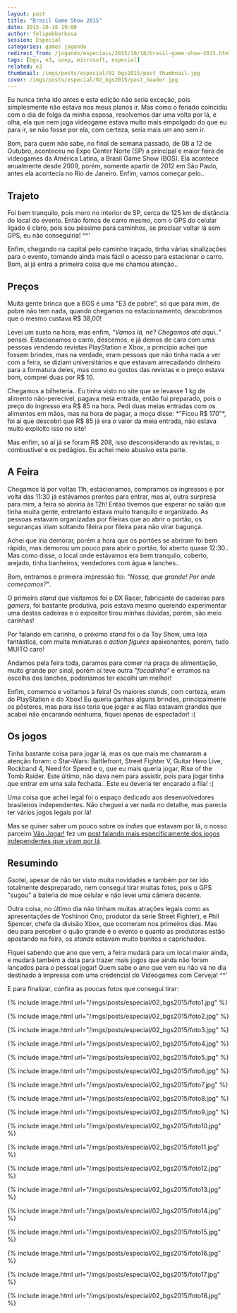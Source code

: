 ```yaml
---
layout: post
title: "Brasil Game Show 2015"
date: 2015-10-18 19:00
author: felipebbarbosa
session: Especial
categories: games jogando
redirect_from: /jogando/especiais/2015/10/18/brasil-game-show-2015.html
tags: [bgs, e3, sony, microsoft, especial]
related: e3
thumbnail: /imgs/posts/especial/02_bgs2015/post_thumbnail.jpg
cover: /imgs/posts/especial/02_bgs2015/post_header.jpg
---
```


Eu nunca tinha ido antes e esta edição não seria exceção, pois simplesmente não estava nos meus planos ir. Mas como o feriado coincidiu com o dia de folga da minha esposa, resolvemos dar uma volta por lá, e olha, ela que nem joga videogame estava muito mais empolgado do que eu para ir, se não fosse por ela, com certeza, seria mais um ano sem ir.

<!--more-->

Bom, para quem não sabe, no final de semana passado, de 08 a 12 de Outubro, aconteceu no Expo Center Norte (SP) a principal e maior feira de videogames da América Latina, a Brasil Game Show (BGS). Ela acontece anualmente desde 2009, porém, somente apartir de 2012 em São Paulo, antes ela acontecia no Rio de Janeiro. Enfim, vamos começar pelo..

## Trajeto

Foi bem tranquilo, pois moro no interior de SP, cerca de 125 km de distância do local do evento. Então fomos de carro mesmo, com o GPS do celular ligado é claro, pois sou péssimo para caminhos, se precisar voltar lá sem GPS, eu não conseguiria! ^^'

Enfim, chegando na capital pelo caminho traçado, tinha várias sinalizações para o evento, tornando ainda mais fácil o acesso para estacionar o carro. Bom, aí já entra a primeira coisa que me chamou atenção..

## Preços

Muita gente brinca que a BGS é uma "E3 de pobre", só que para mim, de pobre não tem nada, quando chegamos no estacionamento, descobrimos que o mesmo custava R\$ 38,00!

Levei um susto na hora, mas enfim, _"Vamos lá, né? Chegamos até aqui.."_ pensei. Estacionamos o carro, descemos, e já demos de cara com uma pessoas vendendo revistas PlayStation e Xbox, a princípio achei que fossem brindes, mas na verdade, eram pessoas que não tinha nada a ver com a feira, se diziam universitários e que estavam arrecadando dinheiro para a formatura deles, mas como eu gostos das revistas e o preço estava bom, comprei duas por R\$ 10.

Chegamos a bilheteria.. Eu tinha visto no site que se levasse 1 kg de alimento não-perecível, pagava meia entrada, então fui preparado, pois o preço do ingresso era R$ 85 na hora. Pedi duas meias entradas com os alimentos em mãos, mas na hora de pagar, a moça disse: *"Ficou R$ 170"\*, foi aí que descobri que R\$ 85 já era o valor da meia entrada, não estava muito explicíto isso no site!

Mas enfim, só aí já se foram R\$ 208, isso desconsiderando as revistas, o combustível e os pedágios. Eu achei meio abusivo esta parte.

## A Feira

Chegamos lá por voltas 11h, estacionamos, compramos os ingressos e por volta das 11:30 já estávamos prontos para entrar, mas aí, outra surpresa para mim, a feira só abriria às 12h! Então tivemos que esperar no salão que tinha muita gente, entretanto estava muito tranquilo e organizado. As pessoas estavam organizadas por fileiras que ao abrir o portão, os seguranças iriam soltando fileira por fileira para não virar bagunça.

Achei que iria demorar, porém a hora que os portões se abriram foi bem rápido, mas demorou um pouco para abrir o portão, foi aberto quase 12:30.. Mas como disse, o local onde estávamos era bem tranquilo, coberto, arejado, tinha banheiros, vendedores com água e lanches..

Bom, entramos e primeira impressão foi: _"Nossa, que grande! Por onde começamos?"_.

O primeiro _stand_ que visitamos foi o DX Racer, fabricante de cadeiras para _gamers_, foi bastante produtiva, pois estava mesmo querendo experimentar uma destas cadeiras e o expositor tirou minhas dúvidas, porém, são meio carinhas!

Por falando em carinho, o próximo _stand_ foi o da Toy Show, uma loja fantástica, com muita miniaturas e _action figures_ apaixonantes, porém, tudo MUITO caro!

Andamos pela feira toda, paramos para comer na praça de alimentação, muito grande por sinal, porém aí teve outra _"facadinha"_ e erramos na escolha dos lanches, poderíamos ter escolhi um melhor!

Enfim, comemos e voltamos à feira! Os maiores _stands_, com certeza, eram do PlayStation e do Xbox! Eu queria ganhas alguns brindes, principalmente os pôsteres, mas para isso teria que jogar e as filas estavam grandes que acabei não encarando nenhuma, fiquei apenas de espectador! :(

## Os jogos

Tinha bastante coisa para jogar lá, mas os que mais me chamaram a atenção foram: o Star-Wars: Battlefront, Street Fighter V, Guitar Hero Live, Rockband 4, Need for Speed e o, que eu mais queria jogar, Rise of the Tomb Raider. Este último, não dava nem para assistir, pois para jogar tinha que entrar em uma sala fechada.. Este eu deveria ter encarado a fila! :(

Uma coisa que achei legal foi o espaço dedicado aos desenvolvedores brasileiros independentes. Não cheguei a ver nada no detalhe, mas parecia ter vários jogos legais por lá!

Mas se quiser saber um pouco sobre os _indies_ que estavam por lá, o nosso parceiro [Vão Jogar!](http://vaojogar.com.br/) fez um [post falando mais especificamente dos jogos independentes que viram por lá](http://vaojogar.com.br/escrito/brasil-game-show-2015-os-independentes).

## Resumindo

Gsotei, apesar de não ter visto muita novidades e também por ter ido totalmente despreparado, nem consegui tirar muitas fotos, pois o GPS "sugou" a bateria do mue celular e não levei uma câmera decente.

Outra coisa, no último dia não tinham muitas atrações legais como as apresentações de Yoshinori Ono, produtor da série Street Fighter), e Phil Spencer, chefe da divisão Xbox, que ocorreram nos primeiros dias. Mas deu para perceber o quão grande é o evento e quanto as produtoras estão apostando na feira, os _stands_ estavam muito bonitos e caprichados.

Fiquei sabendo que ano que vem, a feira mudará para um local maior ainda, e mudará também a data para trazer mais jogos que ainda não foram lançados para o pessoal jogar! Quem sabe o ano que vem eu não vá no dia destinado à impressa com uma credencial do Videogames com Cerveja! ^^'

E para finalizar, confira as poucas fotos que consegui tirar:

{% include image.html url="/imgs/posts/especial/02_bgs2015/foto1.jpg" %}

{% include image.html url="/imgs/posts/especial/02_bgs2015/foto2.jpg" %}

{% include image.html url="/imgs/posts/especial/02_bgs2015/foto3.jpg" %}

{% include image.html url="/imgs/posts/especial/02_bgs2015/foto4.jpg" %}

{% include image.html url="/imgs/posts/especial/02_bgs2015/foto5.jpg" %}

{% include image.html url="/imgs/posts/especial/02_bgs2015/foto6.jpg" %}

{% include image.html url="/imgs/posts/especial/02_bgs2015/foto7.jpg" %}

{% include image.html url="/imgs/posts/especial/02_bgs2015/foto8.jpg" %}

{% include image.html url="/imgs/posts/especial/02_bgs2015/foto9.jpg" %}

{% include image.html url="/imgs/posts/especial/02_bgs2015/foto10.jpg" %}

{% include image.html url="/imgs/posts/especial/02_bgs2015/foto11.jpg" %}

{% include image.html url="/imgs/posts/especial/02_bgs2015/foto12.jpg" %}

{% include image.html url="/imgs/posts/especial/02_bgs2015/foto13.jpg" %}

{% include image.html url="/imgs/posts/especial/02_bgs2015/foto14.jpg" %}

{% include image.html url="/imgs/posts/especial/02_bgs2015/foto15.jpg" %}

{% include image.html url="/imgs/posts/especial/02_bgs2015/foto16.jpg" %}

{% include image.html url="/imgs/posts/especial/02_bgs2015/foto17.jpg" %}

{% include image.html url="/imgs/posts/especial/02_bgs2015/foto18.jpg" %}
